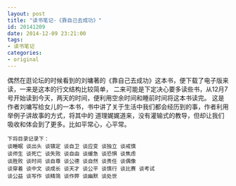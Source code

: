 ```yaml
---
layout: post
title: "读书笔记-《靠自己去成功》"
id: 20141209
date: 2014-12-09 23:21:00
tags: 
- 读书笔记
categories: 
- original
---
```

偶然在逛论坛的时候看到的刘墉著的《靠自己去成功》这本书，便下载了电子版来读，一来是这本的行文结构比较简单，
二来可能是下定决心要多读些书，从12月7号开始读到今天，两天的时间，便利用空余时间和睡前时间将这本书读完。
	这是作者刘墉写给女儿的一本书，书中讲了关于生活中我们都会经历到的事，作者利用举例子讲故事的方式，将其中的
道理娓娓道来，没有灌输式的教导，但却让我们吸收和体会到了更多。比如平常心，心平常。
	
	下将目录记录下：
	谈睡眠 谈出头 谈镇定 谈自卫 谈应变 谈独立 谈戒慎
	谈师生 谈死亡 谈失败 谈自由 谈缓急 谈恐惧 谈焦虑
	谈胜败 谈时间 谈自尊 谈公德 谈自然 谈责任 谈偶像
	谈穿着 谈中文 谈成长 谈天才 谈公平 谈慎行 谈比赛 谈考试
	谈公益 谈写作 谈精简 谈作弊 谈幽默 谈处世
	